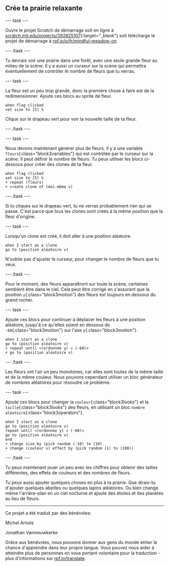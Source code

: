 ## Crée ta prairie relaxante

--- task ---

Ouvre le projet Scratch de démarrage soit en ligne à [scratch.mit.edu/projects/392825107](https://scratch.mit.edu/projects/392825107){:target="_blank"} soit télécharge le projet de démarrage à [rpf.io/p/fr/mindful-meadow-on](https://rpf.io/p/fr-FR/mindful-meadow-go)

--- /task ---

Tu devrais voir une prairie dans une forêt, avec une seule grande fleur au milieu de la scène. Il y a aussi un curseur sur la scène qui permettra éventuellement de contrôler le nombre de fleurs que tu verras.

--- task ---

La fleur est un peu trop grande, donc la première chose à faire est de la redimensionner. Ajoute ces blocs au sprite de fleur.

```blocks3
when flag clicked
set size to [5] %
```

Clique sur le drapeau vert pour voir la nouvelle taille de ta fleur.

--- /task ---

--- task ---

Nous devons maintenant générer plus de fleurs. Il y a une variable `fleurs`{:class="block3variables"} qui est contrôlée par le curseur sur la scène. Il peut définir le nombre de fleurs. Tu peux utiliser les blocs ci-dessous pour créer des clones de ta fleur.

```blocks3
when flag clicked
set size to [5] %
+ repeat (fleurs)
+ create clone of (moi-même v)
```

--- /task ---

Si tu cliques sur le drapeau vert, tu ne verras probablement rien qui se passe. C'est parce que tous les clones sont créés à la même position que la fleur d'origine.

--- task ---

Lorsqu'un clone est créé, il doit aller à une position aléatoire.

```blocks3
when I start as a clone
go to (position aléatoire v)
```

N'oublie pas d'ajuster le curseur, pour changer le nombre de fleurs que tu veux.

--- /task ---

Pour le moment, des fleurs apparaîtront sur toute la scène, certaines semblent être dans le ciel. Cela peut être corrigé en s'assurant que la position `y`{:class="block3motion"} des fleurs est toujours en dessous du grand rocher.

--- task ---

Ajoute ces blocs pour continuer à déplacer les fleurs à une position aléatoire, jusqu'à ce qu'elles soient en dessous de `-60`{:class="block3motion"} sur l'axe `y`{:class="block3motion"}.

```blocks3
when I start as a clone
go to (position aléatoire v)
+ repeat until <(ordonnée y) < (-60)>
+ go to (position aléatoire v)
```

--- /task ---

Les fleurs ont l'air un peu monotones, car elles sont toutes de la même taille et de la même couleur. Nous pouvons cependant utiliser un bloc générateur de nombres aléatoires pour résoudre ce problème.

--- task ---

Ajoute ces blocs pour changer la `couleur`{:class="block3looks"} et la `taille`{:class="block3looks"} des fleurs, en utilisant un bloc `nombre aléatoire`{:class="block3operators"}.

```blocks3
when I start as a clone
go to (position aléatoire v)
repeat until <(ordonnée y) < (-60)>
go to (position aléatoire v)
end
+ change size by (pick random (-10) to (10)
+ change (couleur v) effect by (pick random (1) to (100))
```

--- /task ---

Tu peux maintenant jouer un peu avec les chiffres pour obtenir des tailles différentes, des effets de couleurs et des nombres de fleurs.

Tu peux aussi ajouter quelques choses en plus à ta prairie. Que dirais-tu d'ajouter quelques abeilles ou quelques lapins aléatoires. Ou bien change même l'arrière-plan en un ciel nocturne et ajoute des étoiles et des planètes au lieu de fleurs.



***
Ce projet a été traduit par des bénévoles:

Michel Arnols

Jonathan Vannieuwkerke

Grâce aux bénévoles, nous pouvons donner aux gens du monde entier la chance d'apprendre dans leur propre langue. Vous pouvez nous aider à atteindre plus de personnes en vous portant volontaire pour la traduction - plus d'informations sur [rpf.io/translate](https://rpf.io/translate).

